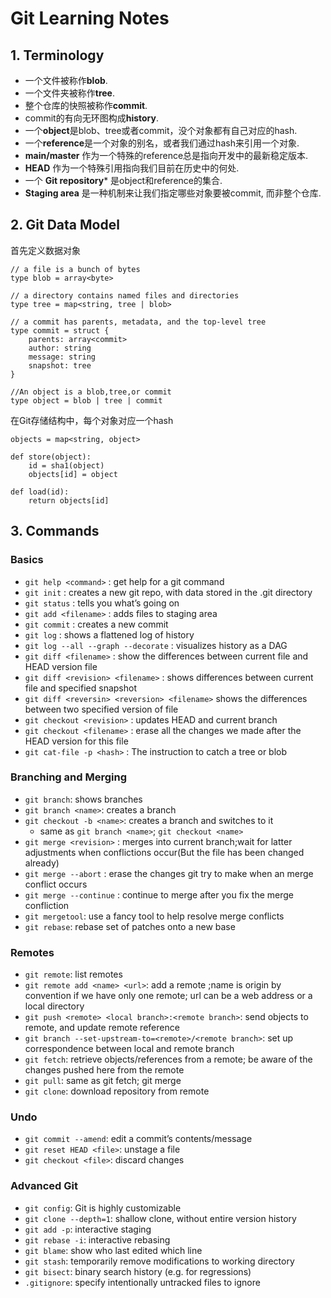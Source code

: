 # Git Learning Notes

## 1. Terminology
- 一个文件被称作**blob**.  
- 一个文件夹被称作**tree**.  
- 整个仓库的快照被称作**commit**.  
- commit的有向无环图构成**history**. 
- 一个**object**是blob、tree或者commit，没个对象都有自己对应的hash.
- 一个**reference**是一个对象的别名，或者我们通过hash来引用一个对象.
- **main/master** 作为一个特殊的reference总是指向开发中的最新稳定版本.
- **HEAD** 作为一个特殊引用指向我们目前在历史中的何处.
- 一个 **Git repository*** 是object和reference的集合.
- **Staging area** 是一种机制来让我们指定哪些对象要被commit, 而非整个仓库.
## 2. Git Data Model
首先定义数据对象
```
// a file is a bunch of bytes
type blob = array<byte>

// a directory contains named files and directories
type tree = map<string, tree | blob>

// a commit has parents, metadata, and the top-level tree
type commit = struct {
    parents: array<commit>
    author: string
    message: string
    snapshot: tree
}

//An object is a blob,tree,or commit
type object = blob | tree | commit
```  

在Git存储结构中，每个对象对应一个hash
```
objects = map<string, object>

def store(object):
    id = sha1(object)
    objects[id] = object

def load(id):
    return objects[id]
```
## 3. Commands

### Basics

- `git help <command>` : get help for a git command
- `git init` : creates a new git repo, with data stored in the .git directory
- `git status` : tells you what’s going on
- `git add <filename>` : adds files to staging area
- `git commit` : creates a new commit
- `git log` : shows a flattened log of history
- `git log --all --graph --decorate` : visualizes history as a DAG
- `git diff <filename>` : show the differences between current file and HEAD version file
- `git diff <revision> <filename>` : shows differences between current file and specified snapshot
- `git diff <reversin> <reversion> <filename>` shows the differences between two specified version of file
- `git checkout <revision>` : updates HEAD and current branch
- `git checkout <filename>` : erase all the changes we made after the HEAD version for this file
- `git cat-file -p <hash>` : The instruction to catch a tree or blob
### Branching and Merging
- `git branch`: shows branches
- `git branch <name>`: creates a branch
- `git checkout -b <name>`: creates a branch and switches to it
  - same as `git branch <name>`; `git checkout <name>`
- `git merge <revision>` : merges into current branch;wait for latter adjustments when conflictions occur(But the file has been changed already)
- `git merge --abort` : erase the changes git try to make when an merge conflict occurs
- `git merge --continue` : continue to merge after you fix the merge confliction
- `git mergetool`: use a fancy tool to help resolve merge conflicts
- `git rebase`: rebase set of patches onto a new base
### Remotes
- `git remote`: list remotes
- `git remote add <name> <url>`: add a remote ;name is origin by convention if we have only one remote; url can be a web address or a local directory 
- `git push <remote> <local branch>:<remote branch>`: send objects to remote, and update remote reference
- `git branch --set-upstream-to=<remote>/<remote branch>`: set up correspondence between local and remote branch
- `git fetch`: retrieve objects/references from a remote; be aware of the changes pushed here from the remote 
- `git pull`: same as git fetch; git merge
- `git clone`: download repository from remote
### Undo
- `git commit --amend`: edit a commit’s contents/message
- `git reset HEAD <file>`: unstage a file
- `git checkout <file>`: discard changes
### Advanced Git
- `git config`: Git is highly customizable
- `git clone --depth=1`: shallow clone, without entire version history
- `git add -p`: interactive staging
- `git rebase -i`: interactive rebasing
- `git blame`: show who last edited which line
- `git stash`: temporarily remove modifications to working directory
- `git bisect`: binary search history (e.g. for regressions)
- `.gitignore`: specify intentionally untracked files to ignore